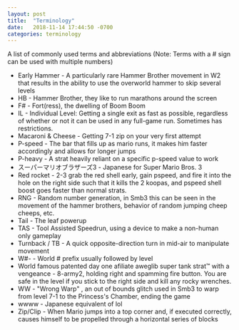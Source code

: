 ```yaml
---
layout: post
title:  "Terminology"
date:   2018-11-14 17:44:50 -0700
categories: terminology
---
```


A list of commonly used terms and abbreviations (Note: Terms with a # sign can be used with multiple numbers)

* Early Hammer - A particularly rare Hammer Brother movement in W2 that results in the ability to use the overworld hammer to skip several levels
* HB - Hammer Brother, they like to run marathons around the screen
* F# - Fort(ress), the dwelling of Boom Boom
* IL - Individual Level: Getting a single exit as fast as possible, regardless of whether or not it can be used in any full-game run. Sometimes has restrictions.
* Macaroni & Cheese - Getting 7-1 zip on your very first attempt
* P-speed - The bar that fills up as mario runs, it makes him faster accordingly and allows for longer jumps
* P-heavy - A strat heavily reliant on a specific p-speed value to work
* スーパーマリオブラザーズ3 - Japanese for Super Mario Bros. 3
* Red rocket - 2-3 grab the red shell early, gain pspeed, and fire it into the hole on the right side
such that it kills the 2 koopas, and pspeed shell boost goes faster than normal strats.
* RNG - Random number generation, in Smb3 this can be seen in the movement of the hammer brothers, behavior of random jumping cheep cheeps, etc.
* Tail - The leaf powerup
* TAS - Tool Assisted Speedrun, using a device to make a non-human only gameplay
* Turnback / TB - A quick opposite-direction turn in mid-air to manipulate movement
* W#- - World # prefix usually followed by level
* World famous patented day one afiliate aweglib super tank strat™️ with a vengeance -
8-army2, holding right and spamming fire button. You are safe in the level if you stick to the right side and kill any rocky wrenches.
* WW - "Wrong Warp" , an out of bounds glitch used in Smb3 to warp from level 7-1 to the Princess's Chamber, ending the game
* wwww - Japanese equivalent of lol
* Zip/Clip - When Mario jumps into a top corner and, if executed correctly, causes himself to be propelled through a horizontal series of blocks